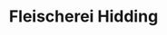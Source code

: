 ---
title: "Fleischerei Hidding"
url: /muenster/fleischerei-hidding-sebastianstrasse/
shop: Metzgerei
---